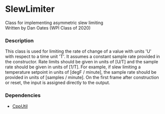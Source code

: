 # SlewLimiter
Class for implementing asymmetric slew limiting  
Written by Dan Oates (WPI Class of 2020)

### Description
This class is used for limiting the rate of change of a value with units 'U' with respect to a time unit 'T'. It assumes a constant sample rate provided in the constructor. Rate limits should be given in units of [U/T] and the sample rate should be given in units of [1/T]. For example, if slew limiting a temperature setpoint in units of [degF / minute], the sample rate should be provided in units of [samples / minute]. On the first frame after construction or reset, the input is assigned directly to the output.

### Dependencies
- [CppUtil](https://github.com/doates625/CppUtil.git)